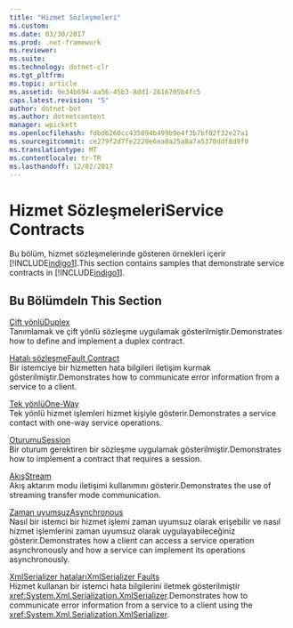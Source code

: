 ```yaml
---
title: "Hizmet Sözleşmeleri"
ms.custom: 
ms.date: 03/30/2017
ms.prod: .net-framework
ms.reviewer: 
ms.suite: 
ms.technology: dotnet-clr
ms.tgt_pltfrm: 
ms.topic: article
ms.assetid: 9e34b694-aa56-45b3-8dd1-2616705b4fc5
caps.latest.revision: "5"
author: dotnet-bot
ms.author: dotnetcontent
manager: wpickett
ms.openlocfilehash: fdbd6260cc435094b499b9e4f3b7bf02f32e27a1
ms.sourcegitcommit: ce279f2d7fe2220e6ea0a25a8a7a5370ddf8d9f0
ms.translationtype: MT
ms.contentlocale: tr-TR
ms.lasthandoff: 12/02/2017
---
```

# <a name="service-contracts"></a><span data-ttu-id="72e8f-102">Hizmet Sözleşmeleri</span><span class="sxs-lookup"><span data-stu-id="72e8f-102">Service Contracts</span></span>
<span data-ttu-id="72e8f-103">Bu bölüm, hizmet sözleşmelerinde gösteren örnekleri içerir [!INCLUDE[indigo1](../../../../includes/indigo1-md.md)].</span><span class="sxs-lookup"><span data-stu-id="72e8f-103">This section contains samples that demonstrate service contracts in [!INCLUDE[indigo1](../../../../includes/indigo1-md.md)].</span></span>  
  
## <a name="in-this-section"></a><span data-ttu-id="72e8f-104">Bu Bölümde</span><span class="sxs-lookup"><span data-stu-id="72e8f-104">In This Section</span></span>  
 [<span data-ttu-id="72e8f-105">Çift yönlü</span><span class="sxs-lookup"><span data-stu-id="72e8f-105">Duplex</span></span>](../../../../docs/framework/wcf/samples/duplex.md)  
 <span data-ttu-id="72e8f-106">Tanımlamak ve çift yönlü sözleşme uygulamak gösterilmiştir.</span><span class="sxs-lookup"><span data-stu-id="72e8f-106">Demonstrates how to define and implement a duplex contract.</span></span>  
  
 [<span data-ttu-id="72e8f-107">Hatalı sözleşme</span><span class="sxs-lookup"><span data-stu-id="72e8f-107">Fault Contract</span></span>](../../../../docs/framework/wcf/samples/fault-contract.md)  
 <span data-ttu-id="72e8f-108">Bir istemciye bir hizmetten hata bilgileri iletişim kurmak gösterilmiştir.</span><span class="sxs-lookup"><span data-stu-id="72e8f-108">Demonstrates how to communicate error information from a service to a client.</span></span>  
  
 [<span data-ttu-id="72e8f-109">Tek yönlü</span><span class="sxs-lookup"><span data-stu-id="72e8f-109">One-Way</span></span>](../../../../docs/framework/wcf/samples/one-way.md)  
 <span data-ttu-id="72e8f-110">Tek yönlü hizmet işlemleri hizmet kişiyle gösterir.</span><span class="sxs-lookup"><span data-stu-id="72e8f-110">Demonstrates a service contact with one-way service operations.</span></span>  
  
 [<span data-ttu-id="72e8f-111">Oturumu</span><span class="sxs-lookup"><span data-stu-id="72e8f-111">Session</span></span>](../../../../docs/framework/wcf/samples/session.md)  
 <span data-ttu-id="72e8f-112">Bir oturum gerektiren bir sözleşme uygulamak gösterilmiştir.</span><span class="sxs-lookup"><span data-stu-id="72e8f-112">Demonstrates how to implement a contract that requires a session.</span></span>  
  
 [<span data-ttu-id="72e8f-113">Akış</span><span class="sxs-lookup"><span data-stu-id="72e8f-113">Stream</span></span>](../../../../docs/framework/wcf/samples/stream.md)  
 <span data-ttu-id="72e8f-114">Akış aktarım modu iletişimi kullanımını gösterir.</span><span class="sxs-lookup"><span data-stu-id="72e8f-114">Demonstrates the use of streaming transfer mode communication.</span></span>  
  
 [<span data-ttu-id="72e8f-115">Zaman uyumsuz</span><span class="sxs-lookup"><span data-stu-id="72e8f-115">Asynchronous</span></span>](http://msdn.microsoft.com/en-us/833db946-f511-4f64-a26f-2759a11217c7)  
 <span data-ttu-id="72e8f-116">Nasıl bir istemci bir hizmet işlemi zaman uyumsuz olarak erişebilir ve nasıl hizmet işlemlerini zaman uyumsuz olarak uygulayabileceğiniz gösterir.</span><span class="sxs-lookup"><span data-stu-id="72e8f-116">Demonstrates how a client can access a service operation asynchronously and how a service can implement its operations asynchronously.</span></span>  
  
 [<span data-ttu-id="72e8f-117">XmlSerializer hataları</span><span class="sxs-lookup"><span data-stu-id="72e8f-117">XmlSerializer Faults</span></span>](../../../../docs/framework/wcf/samples/xmlserializer-faults.md)  
 <span data-ttu-id="72e8f-118">Hizmet kullanan bir istemci hata bilgilerini iletmek gösterilmiştir <xref:System.Xml.Serialization.XmlSerializer>.</span><span class="sxs-lookup"><span data-stu-id="72e8f-118">Demonstrates how to communicate error information from a service to a client using the <xref:System.Xml.Serialization.XmlSerializer>.</span></span>
